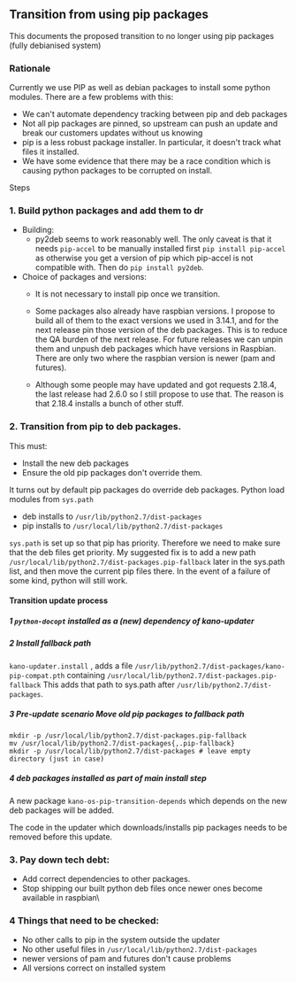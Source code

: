 ## Transition from using pip packages

This documents the proposed transition to no longer using pip packages (fully debianised system)

### Rationale
Currently we use PIP as well as debian packages to install some python modules. There are a few problems with this:
  * We can't automate dependency tracking between pip and deb packages
  * Not all pip packages are pinned, so upstream can push an update and break our customers updates without us knowing
  * pip is a less robust package installer. In particular, it doesn't track what files it installed.
  * We have some evidence that there may be a race condition which is causing python packages to be corrupted on install.
  
  
Steps

### 1.  Build python packages and add them to dr
* Building:
   * py2deb seems to work reasonably well. The only caveat is that it needs `pip-accel` to be manually installed first `pip install pip-accel` as otherwise you get a version of pip which pip-accel is not compatible with. Then do `pip install py2deb`.
* Choice of packages and versions:
  * It is not necessary to install pip once we transition.
  * Some packages also already have raspbian versions. I propose to build all of them to the exact versions we used in 3.14.1, and for the next release pin those version of the deb packages. This is to reduce the QA burden of the next release. For future releases we can unpin them and unpush deb packages which have versions in Raspbian.
  There are only two where the raspbian version is newer (pam and futures).
  
  
  
  * Although some people may have updated and got requests 2.18.4, the last release had 2.6.0 so I still propose to use that.
    The reason is that 2.18.4 installs a bunch of other stuff.




### 2. Transition from pip to deb packages.

This must:

  * Install the new deb packages
  * Ensure the old pip packages don't override them.
  
It turns out by default pip packages do override deb packages. Python load modules from `sys.path`

* deb installs to `/usr/lib/python2.7/dist-packages`
* pip installs to `/usr/local/lib/python2.7/dist-packages`

`sys.path` is set up so that pip has priority. Therefore we need to make sure that the deb files
get priority. My suggested fix is to add a new path `/usr/local/lib/python2.7/dist-packages.pip-fallback` later in the sys.path list, and then move
the current pip files there. In the event of a failure of some kind, python will still work.


#### Transition update process
##### 1 `python-docopt` installed as a (new) dependency of kano-updater

##### 2 Install fallback path
 `kano-updater.install` , adds a file
   `/usr/lib/python2.7/dist-packages/kano-pip-compat.pth`
 containing `/usr/local/lib/python2.7/dist-packages.pip-fallback`
This adds that path to sys.path after `/usr/lib/python2.7/dist-packages`.

##### 3 Pre-update scenario Move old pip packages to fallback path 
```
mkdir -p /usr/local/lib/python2.7/dist-packages.pip-fallback
mv /usr/local/lib/python2.7/dist-packages{,.pip-fallback}
mkdir -p /usr/local/lib/python2.7/dist-packages # leave empty directory (just in case)
```
##### 4 deb packages installed as part of main install step
A new package `kano-os-pip-transition-depends` which depends on the new deb packages will be added.

The code in the updater which downloads/installs pip packages needs to be removed before this update.

### 3. Pay down tech debt:
 * Add correct dependencies to other packages.
 * Stop shipping our built python deb files once newer ones become available in raspbian\
 
 
### 4 Things that need to be checked:

  * No other calls to pip in the system outside the updater
  * No other useful files in `/usr/local/lib/python2.7/dist-packages`
  * newer versions of pam and futures don't cause problems
  * All versions correct on installed system
  
